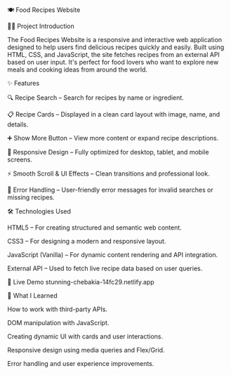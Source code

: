 🍽️ Food Recipes Website

🧑‍🍳 Project Introduction

The Food Recipes Website is a responsive and interactive web application designed to help users find delicious recipes quickly and easily. Built using HTML, CSS, and JavaScript, the site fetches recipes from an external API based on user input. It's perfect for food lovers who want to explore new meals and cooking ideas from around the world.

✨ Features

🔍 Recipe Search – Search for recipes by name or ingredient.

📋 Recipe Cards – Displayed in a clean card layout with image, name, and details.

➕ Show More Button – View more content or expand recipe descriptions.

📱 Responsive Design – Fully optimized for desktop, tablet, and mobile screens.

⚡ Smooth Scroll & UI Effects – Clean transitions and professional look.

📂 Error Handling – User-friendly error messages for invalid searches or missing recipes.

🛠️ Technologies Used

HTML5 – For creating structured and semantic web content.

CSS3 – For designing a modern and responsive layout.

JavaScript (Vanilla) – For dynamic content rendering and API integration.

External API – Used to fetch live recipe data based on user queries.

🚀 Live Demo stunning-chebakia-14fc29.netlify.app

🧠 What I Learned

How to work with third-party APIs.

DOM manipulation with JavaScript.

Creating dynamic UI with cards and user interactions.

Responsive design using media queries and Flex/Grid.

Error handling and user experience improvements.
